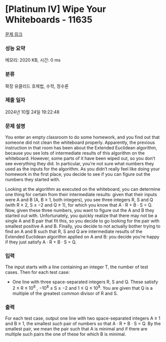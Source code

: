 # [Platinum IV] Wipe Your Whiteboards - 11635 

[문제 링크](https://www.acmicpc.net/problem/11635) 

### 성능 요약

메모리: 2020 KB, 시간: 0 ms

### 분류

확장 유클리드 호제법, 수학, 정수론

### 제출 일자

2024년 10월 24일 19:22:48

### 문제 설명

<p>You enter an empty classroom to do some homework, and you find out that someone did not clean the whiteboard properly. Apparently, the previous instruction in that room has been about the Extended Euclidean algorithm, because you see lots of intermediate results of this algorithm on the whiteboard. However, some parts of it have been wiped out, so you don’t see everything they did. In particular, you’re not sure what numbers they used as the inputs for the algorithm. As you didn’t really feel like doing your homework in the first place, you decide to see if you can figure out the numbers they started with.</p>

<p>Looking at the algorithm as executed on the whiteboard, you can determine one thing for certain from their intermediate results: given that their inputs were A and B (A, B ≥ 1, both integers), you see three integers R, S and Q (with R ≥ 2, S ≤ −2 and Q ≥ 1), for which you know that A · R + B · S = Q. Now, given these three numbers, you want to figure out the A and B they started out with. Unfortunately, you quickly realize that there may not be a single A and B pair that fit this, so you decide to go looking for the pair with smallest positive A and B. Finally, you decide to not actually bother trying to find an A and B such that R, S and Q are intermediate results of the Extended Euclidean algorithm applied on A and B: you decide you’re happy if they just satisfy A · R + B · S = Q.</p>

### 입력 

 <p>The input starts with a line containing an integer T, the number of test cases. Then for each test case:</p>

<ul>
	<li>One line with three space-separated integers R, S and Q. These satisfy 2 ≤ R ≤ 10<sup>8</sup> , −10<sup>8</sup> ≤ S ≤ −2 and 1 ≤ Q ≤ 10<sup>8</sup>. You are given that Q is a multiple of the greatest common divisor of R and S.</li>
</ul>

### 출력 

 <p>For each test case, output one line with two space-separated integers A ≥ 1 and B ≥ 1, the smallest such pair of numbers so that A · R + B · S = Q. By the smallest pair, we mean the pair such that A is minimal and if there are multiple such pairs the one of these for which B is minimal.</p>

